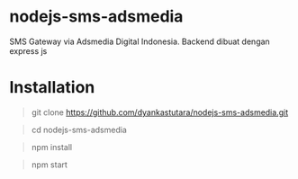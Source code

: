 # nodejs-sms-adsmedia
SMS Gateway via Adsmedia Digital Indonesia. Backend dibuat dengan express js
# Installation
> git clone https://github.com/dyankastutara/nodejs-sms-adsmedia.git

> cd nodejs-sms-adsmedia

> npm install

> npm start
